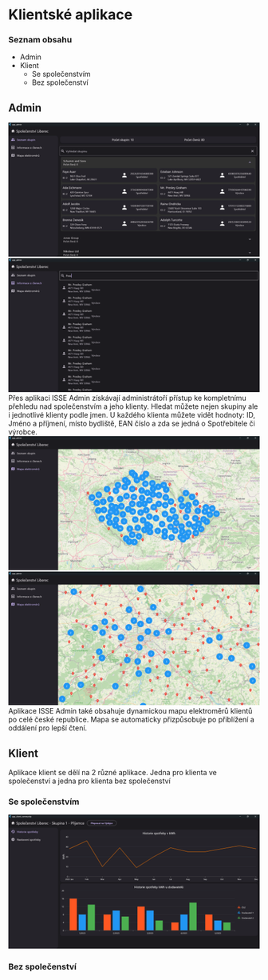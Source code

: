 # Klientské aplikace

### Seznam obsahu
* Admin
* Klient
  * Se společenstvím
  * Bez společenství

## Admin
![Screenshot6](https://github.com/BlodyxCZ/Hackathon2024/blob/main/client/screenshots/screenshot6.png) <br />
![Screenshot7](https://github.com/BlodyxCZ/Hackathon2024/blob/main/client/screenshots/screenshot7.png) <br />
Přes aplikaci ISSE Admin získávají administrátoří přístup ke kompletnímu přehledu nad společenstvím a jeho klienty. Hledat můžete nejen skupiny ale i jednotlivé klienty podle jmen. U každého klienta můžete vidět hodnoty: ID, Jméno a příjmení, místo bydliště, EAN číslo a zda se jedná o Spotřebitele či výrobce.
![Screenshot10](https://github.com/BlodyxCZ/Hackathon2024/blob/main/client/screenshots/screenshot10.png) <br />
![Screenshot11](https://github.com/BlodyxCZ/Hackathon2024/blob/main/client/screenshots/screenshot11.png) <br />
Aplikace ISSE Admin také obsahuje dynamickou mapu elektroměrů klientů po celé české republice. Mapa se automaticky přizpůsobuje po přiblížení a oddálení pro lepší čtení.

## Klient
Aplikace klient se dělí na 2 různé aplikace. Jedna pro klienta ve společenství a jedna pro klienta bez společenství

### Se společenstvím
![Screenshot1](https://github.com/BlodyxCZ/Hackathon2024/blob/main/client/screenshots/screenshot1.png) <br />

 ### Bez společenství
